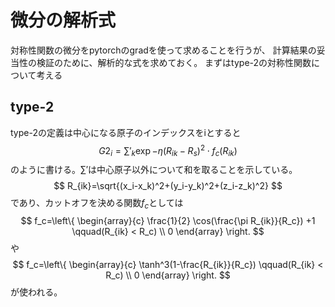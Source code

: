 # 微分の解析式

対称性関数の微分をpytorchのgradを使って求めることを行うが、
計算結果の妥当性の検証のために、解析的な式を求めておく。
まずはtype-2の対称性関数について考える

## type-2
type-2の定義は中心になる原子のインデックスをiとすると
$$
G2_i=\sum'_k \exp{-\eta (R_{ik}-R_s)^2} \cdot f_c(R_{ik})
$$
のように書ける。$\sum'$は中心原子以外について和を取ることを示している。
$$
R_{ik}=\sqrt{(x_i-x_k)^2+(y_i-y_k)^2+(z_i-z_k)^2}
$$
であり、カットオフを決める関数$f_c$としては
$$
f_c=\left\{ 
    \begin{array}{c}
    \frac{1}{2} \cos(\frac{\pi R_{ik}}{R_c}) +1 \qquad(R_{ik} < R_c) \\
    0
    \end{array}
    \right.
$$
や
$$
f_c=\left\{ 
    \begin{array}{c}
    \tanh^3(1-\frac{R_{ik}}{R_c}) \qquad(R_{ik} < R_c) \\
    0
    \end{array}
    \right.
$$
が使われる。

